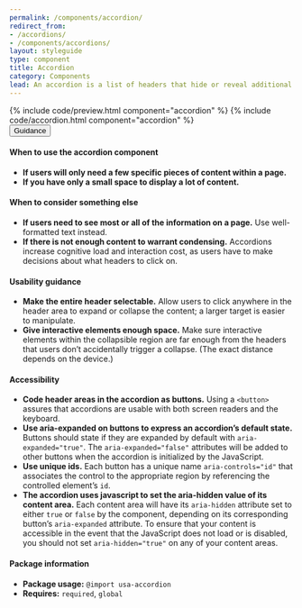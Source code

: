 ```yaml
---
permalink: /components/accordion/
redirect_from:
- /accordions/
- /components/accordions/
layout: styleguide
type: component
title: Accordion
category: Components
lead: An accordion is a list of headers that hide or reveal additional content when selected.
---
```


<section class="site-component-section">
  {% include code/preview.html component="accordion" %}
  {% include code/accordion.html component="accordion" %}
  <div class="usa-accordion usa-accordion--bordered site-accordion-docs">
    <button class="usa-button-unstyled usa-accordion__button"
      aria-expanded="true" aria-controls="documentation">
      Guidance
    </button>
    <div id="documentation" class="usa-accordion__content site-component-usage">
      <h4>When to use the accordion component</h4>
      <ul class="usa-content-list">
        <li><strong>If users will only need a few specific pieces of content within a page.</strong></li>
        <li><strong>If you have only a small space to display a lot of content.</strong></li>
      </ul>
      <h4>When to consider something else</h4>
      <ul class="usa-content-list">
        <li><strong>If users need to see most or all of the information on a page.</strong> Use well-formatted text instead.</li>
        <li><strong>If there is not enough content to warrant condensing.</strong> Accordions increase cognitive load and interaction cost, as users have to make decisions about what headers to click on.</li>
      </ul>
      <h4>Usability guidance</h4>
      <ul class="usa-content-list">
        <li><strong>Make the entire header selectable.</strong> Allow users to click anywhere in the header area to expand or collapse the content; a larger target is easier to manipulate.</li>
        <li><strong>Give interactive elements enough space.</strong> Make sure interactive elements within the collapsible region are far enough from the headers that users don’t accidentally trigger a collapse. (The exact distance depends on the device.)</li>
      </ul>
      <h4 class="usa-heading">Accessibility</h4>
      <ul class="usa-content-list">
        <li>
          <strong>Code header areas in the accordion as buttons.</strong> Using a <code>&lt;button&gt;</code> assures that accordions are usable with both screen readers and the keyboard.
        </li>
        <li>
          <strong>Use aria-expanded on buttons to express an accordion’s default state.</strong> Buttons should state if they are expanded by default with <code>aria-expanded=<wbr>"true"</code>. The <code>aria-expanded=<wbr>"false"</code> attributes will be added to other buttons when the accordion is initialized by the JavaScript.
        </li>
        <li>
          <strong>Use unique ids.</strong> Each button has a unique name <code>aria-controls=<wbr>"id"</code> that associates the control to the appropriate region by referencing the controlled element&rsquo;s <code>id</code>.
        </li>
        <li>
          <strong>The accordion uses javascript to set the aria-hidden value of its content area.</strong> Each content area will have its <code>aria-hidden</code> attribute set to either <code>true</code> or <code>false</code> by the component, depending on its corresponding button&rsquo;s <code>aria-expanded</code> attribute. To ensure that your content is accessible in the event that the JavaScript does not load or is disabled, you should not set <code>aria-hidden=<wbr>"true"</code> on any of your content areas.
        </li>
      </ul>
      <h4 class="usa-heading">Package information</h4>
      <ul class="usa-content-list">
        <li>
          <strong>Package usage:</strong> <code>@import usa-accordion</code>
        </li>
        <li>
          <strong>Requires:</strong> <code>required</code>, <code>global</code>
        </li>
      </ul>
    </div>
  </div>
</section>
